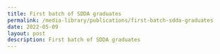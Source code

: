 ```yaml
---
title: First batch of SDDA graduates
permalink: /media-library/publications/first-batch-sdda-graduates
date: 2022-05-09
layout: post
description: First batch of SDDA graduates
---
```

